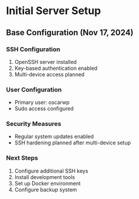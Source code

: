 # Initial Server Setup

## Base Configuration (Nov 17, 2024)

### SSH Configuration
1. OpenSSH server installed
2. Key-based authentication enabled
3. Multi-device access planned

### User Configuration
- Primary user: oscarwp
- Sudo access configured

### Security Measures
- Regular system updates enabled
- SSH hardening planned after multi-device setup

### Next Steps
1. Configure additional SSH keys
2. Install development tools
3. Set up Docker environment
4. Configure backup system
